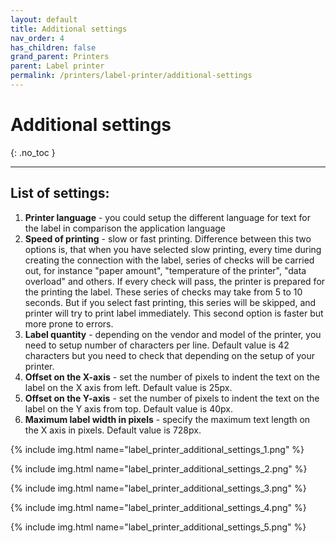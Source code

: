 ```yaml
---
layout: default
title: Additional settings
nav_order: 4
has_children: false
grand_parent: Printers
parent: Label printer
permalink: /printers/label-printer/additional-settings
---
```


# Additional settings
{: .no_toc }

---

## List of settings:
1. **Printer language** - you could setup the different language for text for the label in comparison the application language
1. **Speed of printing** - slow or fast printing. Difference between this two options is, that when you have selected slow printing, every time during creating the connection with the label, series of checks will be carried out, for instance "paper amount", "temperature of the printer", "data overload" and others. If every check will pass, the printer is prepared for the printing the label. These series of checks may take from 5 to 10 seconds. But if you select fast printing, this series will be skipped, and printer will try to print label immediately. This second option is faster but more prone to errors.
1. **Label quantity** - depending on the vendor and model of the printer, you need to setup number of characters per line. Default value is 42 characters but you need to check that depending on the setup of your printer.
1. **Offset on the X-axis** - set the number of pixels to indent the text on the label on the X axis from left. Default value is 25px.
1. **Offset on the Y-axis** - set the number of pixels to indent the text on the label on the Y axis from top. Default value is 40px.
1. **Maximum label width in pixels** - specify the maximum text length on the X axis in pixels. Default value is 728px.

{% include img.html name="label_printer_additional_settings_1.png" %}

{% include img.html name="label_printer_additional_settings_2.png" %}

{% include img.html name="label_printer_additional_settings_3.png" %}

{% include img.html name="label_printer_additional_settings_4.png" %}

{% include img.html name="label_printer_additional_settings_5.png" %}